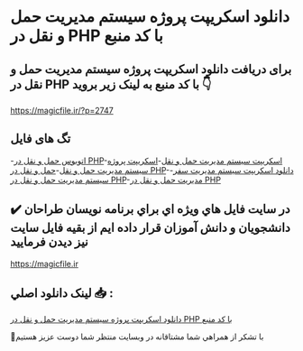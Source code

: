 # دانلود اسکریپت پروژه سیستم مدیریت حمل و نقل در PHP با کد منبع

## برای دریافت دانلود اسکریپت پروژه سیستم مدیریت حمل و نقل در PHP با کد منبع به لینک زیر بروید 👇

https://magicfile.ir/?p=2747

## تگ های فایل

-[اتوبوس حمل و نقل در PHP](https://magicfile.ir/product/%d8%a7%d8%b3%da%a9%d8%b1%db%8c%d9%be%d8%aa-%d9%be%d8%b1%d9%88%da%98%d9%87-%d8%b3%db%8c%d8%b3%d8%aa%d9%85-%d9%85%d8%af%db%8c%d8%b1%db%8c%d8%aa-%d8%ad%d9%85%d9%84-%d9%88-%d9%86%d9%82%d9%84-%d8%af%d8%b1-php/)-[اسکریپت سیستم مدیریت حمل و نقل](https://magicfile.ir/product/%d8%a7%d8%b3%da%a9%d8%b1%db%8c%d9%be%d8%aa-%d9%be%d8%b1%d9%88%da%98%d9%87-%d8%b3%db%8c%d8%b3%d8%aa%d9%85-%d9%85%d8%af%db%8c%d8%b1%db%8c%d8%aa-%d8%ad%d9%85%d9%84-%d9%88-%d9%86%d9%82%d9%84-%d8%af%d8%b1-php/)-[اسکریپت پروژه سیستم مدیریت حمل و نقل](https://magicfile.ir/product/%d8%a7%d8%b3%da%a9%d8%b1%db%8c%d9%be%d8%aa-%d9%be%d8%b1%d9%88%da%98%d9%87-%d8%b3%db%8c%d8%b3%d8%aa%d9%85-%d9%85%d8%af%db%8c%d8%b1%db%8c%d8%aa-%d8%ad%d9%85%d9%84-%d9%88-%d9%86%d9%82%d9%84-%d8%af%d8%b1-php/)-[حمل و نقل در PHP](https://magicfile.ir/product/%d8%a7%d8%b3%da%a9%d8%b1%db%8c%d9%be%d8%aa-%d9%be%d8%b1%d9%88%da%98%d9%87-%d8%b3%db%8c%d8%b3%d8%aa%d9%85-%d9%85%d8%af%db%8c%d8%b1%db%8c%d8%aa-%d8%ad%d9%85%d9%84-%d9%88-%d9%86%d9%82%d9%84-%d8%af%d8%b1-php/)-[دانلود اسکریپت سيستم مديريت سفر](https://magicfile.ir/product/%d8%a7%d8%b3%da%a9%d8%b1%db%8c%d9%be%d8%aa-%d9%be%d8%b1%d9%88%da%98%d9%87-%d8%b3%db%8c%d8%b3%d8%aa%d9%85-%d9%85%d8%af%db%8c%d8%b1%db%8c%d8%aa-%d8%ad%d9%85%d9%84-%d9%88-%d9%86%d9%82%d9%84-%d8%af%d8%b1-php/)-[سیستم مدیریت حمل و نقل در PHP](https://magicfile.ir/product/%d8%a7%d8%b3%da%a9%d8%b1%db%8c%d9%be%d8%aa-%d9%be%d8%b1%d9%88%da%98%d9%87-%d8%b3%db%8c%d8%b3%d8%aa%d9%85-%d9%85%d8%af%db%8c%d8%b1%db%8c%d8%aa-%d8%ad%d9%85%d9%84-%d9%88-%d9%86%d9%82%d9%84-%d8%af%d8%b1-php/)-[مدیریت حمل و نقل در PHP](https://magicfile.ir/product/%d8%a7%d8%b3%da%a9%d8%b1%db%8c%d9%be%d8%aa-%d9%be%d8%b1%d9%88%da%98%d9%87-%d8%b3%db%8c%d8%b3%d8%aa%d9%85-%d9%85%d8%af%db%8c%d8%b1%db%8c%d8%aa-%d8%ad%d9%85%d9%84-%d9%88-%d9%86%d9%82%d9%84-%d8%af%d8%b1-php/)

## ✔️ در سايت فايل هاي ويژه اي براي برنامه نويسان طراحان دانشجويان و دانش آموزان قرار داده ايم از بقيه فايل سايت نيز ديدن فرماييد

https://magicfile.ir


## لينک دانلود اصلي 📥 :

[دانلود اسکریپت پروژه سیستم مدیریت حمل و نقل در PHP با کد منبع](https://magicfile.ir/product/%d8%a7%d8%b3%da%a9%d8%b1%db%8c%d9%be%d8%aa-%d9%be%d8%b1%d9%88%da%98%d9%87-%d8%b3%db%8c%d8%b3%d8%aa%d9%85-%d9%85%d8%af%db%8c%d8%b1%db%8c%d8%aa-%d8%ad%d9%85%d9%84-%d9%88-%d9%86%d9%82%d9%84-%d8%af%d8%b1-php/) 


🙏با تشکر از همراهي شما مشتاقانه در وبسایت منتظر شما دوست عزیز هستیم

